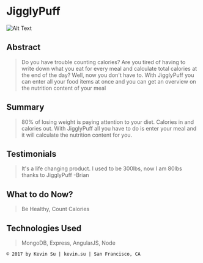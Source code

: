 # JigglyPuff #

![Alt Text](http://i.imgur.com/adC5IM4.gif)

## Abstract ##
  > Do you have trouble counting calories? Are you tired of having to write down what you eat for every meal and calculate total calories at the end of the day? Well, now you don't have to. With JigglyPuff you can enter all your food items at once and you can get an overview on the nutrition content of your meal

## Summary ##
  > 80% of losing weight is paying attention to your diet. Calories in and calories out. With JigglyPuff all you have to do is enter your meal and it will calculate the nutrition content for you.

## Testimonials ##
  > It's a life changing product. I used to be 300lbs, now I am 80lbs thanks to JigglyPuff -Brian


## What to do Now? ##
  > Be Healthy, Count Calories

## Technologies Used ##
  > MongoDB, Express, AngularJS, Node



```
© 2017 by Kevin Su | kevin.su | San Francisco, CA
